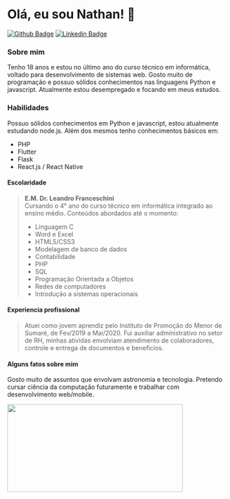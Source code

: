 # Olá, eu sou Nathan! 👋

[![Github Badge](https://img.shields.io/badge/-Github-000?style=flat-square&logo=Github&logoColor=white&link=https://github.com/fagnerpsantos)](https://github.com/NathanSilvaSantos)
[![Linkedin Badge](https://img.shields.io/badge/-LinkedIn-blue?style=flat-square&logo=Linkedin&logoColor=white&link=https://www.linkedin.com/in/fagnerpsantos/)](https://www.linkedin.com/in/nathansilvasantos/)

### Sobre mim

Tenho 18 anos e estou no último ano do curso técnico em informática, voltado para desenvolvimento de sistemas web. Gosto muito de programação e possuo sólidos conhecimentos nas linguagens Python e javascript.
Atualmente estou desempregado e focando em meus estudos.

### Habilidades

Possuo sólidos conhecimentos em Python e javascript, estou atualmente estudando node.js. Além dos mesmos tenho conhecimentos básicos em:
* PHP
* Flutter
* Flask
* React.js / React Native

#### Escolaridade

> **E.M. Dr. Leandro Franceschini**                
> Cursando o 4° ano do curso técnico em informática integrado ao ensino médio. Conteúdos abordados até o momento:
>
> - Linguagem C
> - Word e Excel
> - HTML5/CSS3
> - Modelagem de banco de dados
> - Contabilidade
> - PHP
> - SQL
> - Programação Orientada a Objetos
> - Redes de computadores
> - Introdução a sistemas operacionais

#### Experiencia profissional

> Atuei como jovem aprendiz pelo Instituto de Promoção do Menor de Sumaré, de Fev/2019 a Mai/2020. Fui auxiliar administrativo no setor de RH, minhas atividas envolviam atendimento de colaboradores, controle e entrega de documentos e beneficios.

#### Alguns fatos sobre mim

Gosto muito de assuntos que envolvam astronomia e tecnologia. Pretendo cursar ciência da computação futuramente e trabalhar com desenvolvimento web/mobile.

<div>
    <a href="https://github.com/NathanSilvaSantos?tab=repositories">
      <img align="left" src="https://github-readme-stats.vercel.app/api/top-langs/?username=NathanSilvaSantos&layout=compact" width="400" height="200"/>
    </a>
</div>